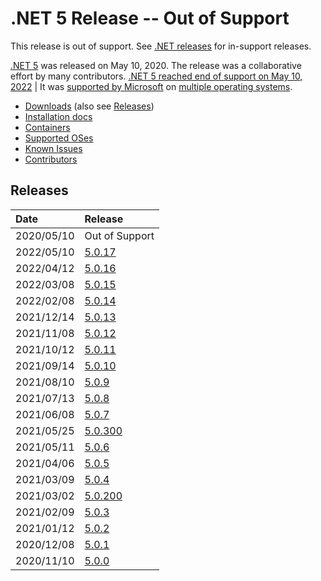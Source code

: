 # .NET 5 Release -- Out of Support

This release is out of support. See [.NET releases](../../releases.md) for in-support releases.

[.NET 5](https://devblogs.microsoft.com/dotnet/announcing-net-5-0/) was released on May 10, 2020. The release was a collaborative effort by many contributors. [.NET 5 reached end of support on May 10, 2022](https://devblogs.microsoft.com/dotnet/dotnet-5-end-of-support-update/) | It was [supported by Microsoft](../../microsoft-support.md) on [multiple operating systems](5.0-supported-os.md).

- [Downloads](https://dotnet.microsoft.com/download/dotnet/5.0) (also see [Releases](#releases))
- [Installation docs](https://learn.microsoft.com/dotnet/core/install/)
- [Containers](https://hub.docker.com/_/microsoft-dotnet)
- [Supported OSes](5.0-supported-os.md)
- [Known Issues](5.0-known-issues.md)
- [Contributors](5.0-contributor-list.md)

## Releases

| Date | Release |
| :-- | :-- |
| 2020/05/10 | Out of Support | [.NET 5 End of Support](https://devblogs.microsoft.com/dotnet/dotnet-5-end-of-support-update/) |
| 2022/05/10 | [5.0.17](https://github.com/dotnet/core/blob/main/release-notes/5.0/5.0.17/5.0.17.md) |
| 2022/04/12 | [5.0.16](https://github.com/dotnet/core/blob/main/release-notes/5.0/5.0.16/5.0.16.md) |
| 2022/03/08 | [5.0.15](https://github.com/dotnet/core/blob/main/release-notes/5.0/5.0.15/5.0.15.md) |
| 2022/02/08 | [5.0.14](https://github.com/dotnet/core/blob/main/release-notes/5.0/5.0.14/5.0.14.md) |
| 2021/12/14 | [5.0.13](https://github.com/dotnet/core/blob/main/release-notes/5.0/5.0.13/5.0.13.md) |
| 2021/11/08 | [5.0.12](https://github.com/dotnet/core/blob/main/release-notes/5.0/5.0.12/5.0.12.md) |
| 2021/10/12 | [5.0.11](https://github.com/dotnet/core/blob/main/release-notes/5.0/5.0.11/5.0.11.md) |
| 2021/09/14 | [5.0.10](https://github.com/dotnet/core/blob/main/release-notes/5.0/5.0.10/5.0.10.md) |
| 2021/08/10 | [5.0.9](https://github.com/dotnet/core/blob/main/release-notes/5.0/5.0.9/5.0.9.md) |
| 2021/07/13 | [5.0.8](https://github.com/dotnet/core/blob/main/release-notes/5.0/5.0.8/5.0.8.md) |
| 2021/06/08 | [5.0.7](https://github.com/dotnet/core/blob/main/release-notes/5.0/5.0.7/5.0.7.md) |
| 2021/05/25 | [5.0.300](https://github.com/dotnet/core/blob/main/release-notes/5.0/5.0.6/5.0.300-sdk.md) |
| 2021/05/11 | [5.0.6](https://github.com/dotnet/core/blob/main/release-notes/5.0/5.0.6/5.0.6.md) |
| 2021/04/06 | [5.0.5](https://github.com/dotnet/core/blob/main/release-notes/5.0/5.0.5/5.0.5.md) |
| 2021/03/09 | [5.0.4](https://github.com/dotnet/core/blob/main/release-notes/5.0/5.0.4/5.0.4.md) |
| 2021/03/02 | [5.0.200](https://github.com/dotnet/core/blob/main/release-notes/5.0/5.0.3/5.0.200-sdk.md) |
| 2021/02/09 | [5.0.3](https://github.com/dotnet/core/blob/main/release-notes/5.0/5.0.3/5.0.3.md) |
| 2021/01/12 | [5.0.2](https://github.com/dotnet/core/blob/main/release-notes/5.0/5.0.2/5.0.2.md) |
| 2020/12/08 | [5.0.1](https://github.com/dotnet/core/blob/main/release-notes/5.0/5.0.1/5.0.1.md) |
| 2020/11/10 | [5.0.0](https://github.com/dotnet/core/blob/main/release-notes/5.0/5.0.0/5.0.0.md) |
